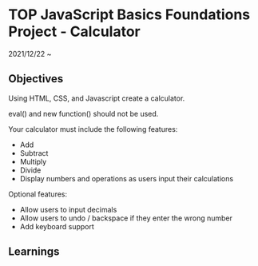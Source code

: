 # TOP JavaScript Basics Foundations Project - Calculator

2021/12/22 ~ 

## Objectives

Using HTML, CSS, and Javascript create a calculator.

eval() and new function() should not be used.

Your calculator must include the following features:

- Add
- Subtract
- Multiply
- Divide
- Display numbers and operations as users input their calculations

Optional features:

- Allow users to input decimals
- Allow users to undo / backspace if they enter the wrong number
- Add keyboard support

## Learnings
